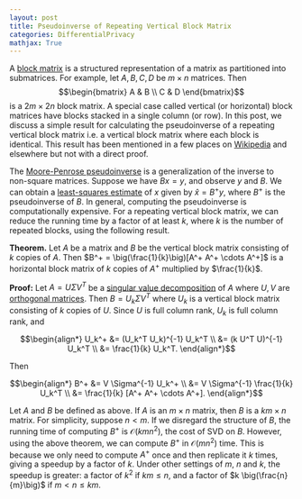 ```yaml
---
layout: post
title: Pseudoinverse of Repeating Vertical Block Matrix
categories: DifferentialPrivacy
mathjax: True
---
```


A [block matrix](https://en.wikipedia.org/wiki/Block_matrix) is a structured representation of a matrix as partitioned into submatrices. 
For example, let $A, B, C, D$ be $m \times n$ matrices. Then 
$$\begin{bmatrix} A & B \\ C & D \end{bmatrix}$$ 
is a $2m \times 2n$ block matrix. 
A special case called vertical (or horizontal) block matrices have blocks stacked in a single column (or row). 
In this post, we discuss a simple result for calculating the pseudoinverse of a repeating vertical block matrix i.e. a vertical block matrix where each block is identical. 
This result has been mentioned in a few places on [Wikipedia](https://en.wikipedia.org/wiki/Block_matrix_pseudoinverse#Derivation) and elsewhere but not with a direct proof.

The [Moore-Penrose pseudoinverse](https://en.wikipedia.org/wiki/Moore–Penrose_inverse) is a generalization of the inverse to non-square matrices. 
Suppose we have $Bx = y$, and observe $y$ and $B$. 
We can obtain a [least-squares estimate](https://en.wikipedia.org/wiki/Moore–Penrose_inverse#Linear_least-squares) of $x$ given by $\widehat{x} = B^+ y$, where $B^+$ is the pseudoinverse of $B$. In general, computing the pseudoinverse is computationally expensive. For a repeating vertical block matrix, we can reduce the running time by a factor of at least $k$, where $k$ is the number of repeated blocks, using the following result.

**Theorem.** Let $A$ be a matrix and $B$ be the vertical block matrix consisting of $k$ copies of $A$. Then $B^+ = \big(\frac{1}{k}\big)[A^+ A^+ \cdots A^+]$ is a horizontal block matrix of $k$ copies of $A^+$ multiplied by $\frac{1}{k}$. 

**Proof:** Let $A = U \Sigma V^T$ be a [singular value decomposition](https://en.wikipedia.org/wiki/Singular_value_decomposition) of $A$ where $U, V$ are [orthogonal matrices](https://en.wikipedia.org/wiki/Orthogonal_matrix). Then $B = U_k \Sigma V^T$ where $U_k$ is a vertical block matrix consisting of $k$ copies of $U$. Since $U$ is full column rank, $U_k$ is full column rank, and 

$$\begin{align*}
    U_k^+ &= (U_k^T U_k)^{-1} U_k^T \\
            &= (k U^T U)^{-1} U_k^T \\
            &= \frac{1}{k} U_k^T.
\end{align*}$$

Then 

$$\begin{align*}
    B^+ &= V \Sigma^{-1} U_k^+ \\
        &= V \Sigma^{-1} \frac{1}{k} U_k^T \\
        &= \frac{1}{k} [A^+ A^+ \cdots A^+].
\end{align*}$$ 

Let $A$ and $B$ be defined as above. If $A$ is an $m \times n$ matrix, then $B$ is a $km \times n$ matrix. For simplicity, suppose $n < m$. If we disregard the structure of $B$, the running time of computing $B^+$ is $\mathcal{O}(km n^2)$, the cost of SVD on $B$. However, using the above theorem, we can compute $B^+$ in $\mathcal{O}(m n^2)$ time. This is because we only need to compute $A^+$ once and then replicate it $k$ times, giving a speedup by a factor of $k$. Under other settings of $m$, $n$ and $k$, the speedup is greater: a factor of $k^2$ if $km \leq n$, and a factor of $k \big(\frac{n}{m}\big)$ if $m < n \leq km$.